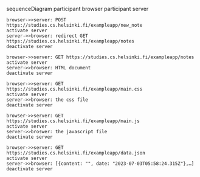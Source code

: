 sequenceDiagram
    participant browser
    participant server 

    browser->>server: POST https://studies.cs.helsinki.fi/exampleapp/new_note
    activate server 
    server->>browser: redirect GET https://studies.cs.helsinki.fi/exampleapp/notes
    deactivate server 

    browser->>server: GET https://studies.cs.helsinki.fi/exampleapp/notes
    activate server 
    server->>browser: HTML document
    deactivate server 

    browser->>server: GET https://studies.cs.helsinki.fi/exampleapp/main.css
    activate server 
    server->>browser: the css file
    deactivate server 

    browser->>server: GET https://studies.cs.helsinki.fi/exampleapp/main.js
    activate server
    server->>broswer: the javascript file 
    deactivate server

    browser->>server: GET https://studies.cs.helsinki.fi/exampleapp/data.json
    activate server
    server->>browser: [{content: "", date: "2023-07-03T05:58:24.315Z"},…]
    deactivate server

    
